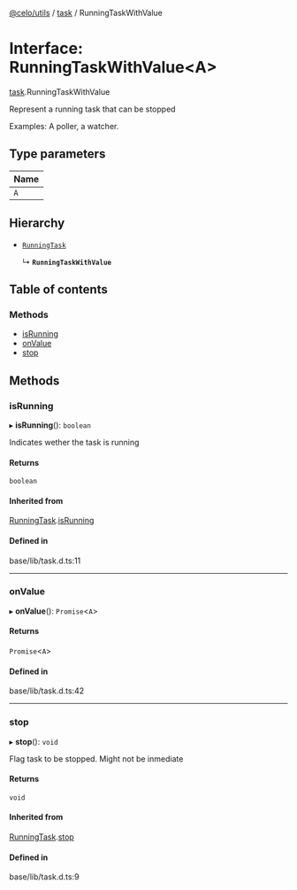 [@celo/utils](../README.md) / [task](../modules/task.md) / RunningTaskWithValue

# Interface: RunningTaskWithValue\<A\>

[task](../modules/task.md).RunningTaskWithValue

Represent a running task that can be stopped

Examples: A poller, a watcher.

## Type parameters

| Name |
| :------ |
| `A` |

## Hierarchy

- [`RunningTask`](task.RunningTask.md)

  ↳ **`RunningTaskWithValue`**

## Table of contents

### Methods

- [isRunning](task.RunningTaskWithValue.md#isrunning)
- [onValue](task.RunningTaskWithValue.md#onvalue)
- [stop](task.RunningTaskWithValue.md#stop)

## Methods

### isRunning

▸ **isRunning**(): `boolean`

Indicates wether the task is running

#### Returns

`boolean`

#### Inherited from

[RunningTask](task.RunningTask.md).[isRunning](task.RunningTask.md#isrunning)

#### Defined in

base/lib/task.d.ts:11

___

### onValue

▸ **onValue**(): `Promise`\<`A`\>

#### Returns

`Promise`\<`A`\>

#### Defined in

base/lib/task.d.ts:42

___

### stop

▸ **stop**(): `void`

Flag task to be stopped. Might not be inmediate

#### Returns

`void`

#### Inherited from

[RunningTask](task.RunningTask.md).[stop](task.RunningTask.md#stop)

#### Defined in

base/lib/task.d.ts:9
